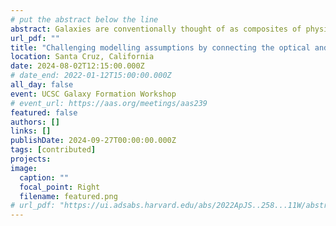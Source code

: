```yaml
---
# put the abstract below the line
abstract: Galaxies are conventionally thought of as composites of physically distinct components, making the components separable. One consequence of this assumption is that different wavelength ranges carry little information about each other, since the different components dominate emission at different wavelengths. This common assumption of separability is implicitly embedded in galaxy spectral energy distribution (SED) fitting codes, which are broadly used to derive the physical parameters of galaxies. In this paper, we show that optical spectra can be used to predict near- and mid-infrared photometry to $\chi^2_N \approx 1$, in strong contrast with SED fitting codes. We also demonstrate that derived quantities such as the bolometric luminosity of active galactic nuclei (AGN) can empirically be tightly constrained from the optical, just as dust parameters such as $\mathrm{q_{PAH}}$. We investigate the shortcomings of the separability assumption in SED fitting codes, finding that it leads to biases and imprecision in parameter inference. We construct a tool for determining the most important areas of improvement for SED models. 
url_pdf: ""
title: "Challenging modelling assumptions by connecting the optical and IR @UCSC"
location: Santa Cruz, California 
date: 2024-08-02T12:15:00.000Z
# date_end: 2022-01-12T15:00:00.000Z
all_day: false
event: UCSC Galaxy Formation Workshop 
# event_url: https://aas.org/meetings/aas239
featured: false
authors: []
links: []
publishDate: 2024-09-27T00:00:00.000Z
tags: [contributed]
projects:
image:
  caption: ""
  focal_point: Right
  filename: featured.png
# url_pdf: "https://ui.adsabs.harvard.edu/abs/2022ApJS..258...11W/abstract"
---
```

